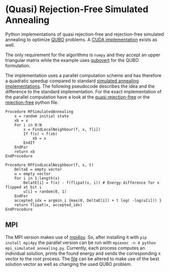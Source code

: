 # (Quasi) Rejection-Free Simulated Annealing

Python implementations of quasi rejection-free and rejection-free simulated annealing to optimize [QUBO](https://en.wikipedia.org/wiki/Quadratic_unconstrained_binary_optimization) problems.
A [CUDA implementation](https://github.com/MichelKrispin/cuda-rf-simulated-annealing) exists as well.

The only requirement for the algorithms is `numpy` and they accept an upper triangular matrix while the example uses [qubovert](https://github.com/jtiosue/qubovert) for the QUBO formulation.

The implementation uses a parallel computation scheme and has therefore a quadratic speedup compared to standard [simulated annealing implementations](https://en.wikipedia.org/wiki/Simulated_annealing#Pseudocode).
The following pseudocode describes the idea and the difference to the standard implementation.
For the exact implementation of the parallel computation have a look at the [quasi rejection-free](./simulated_annealing/simulated_annealing_qrf.py) or the [rejection-free](./simulated_annealing/simulated_annealing_rf.py) python file.

```
Procedure RFSimulatedAnnealing
    x = random initial state
    xb = x
    For i in 0:N
        x = FindLocalNeighbour(f, x, T[i])
        If f(x) < f(xb)
            xb = x
        EndIf
    EndFor
    return xb
EndProcedure

Procedure RFFindLocalNeighbour(f, x, t)
    DeltaE = empty vector
    u = empty vector
    For i in 1:length(x)
        DelatE[i] = f(x) - f(flipat(x, i)) # Energy difference for x flipped at bit i
        u[i] = random(0, 1)
    EndFor
    accepted_idx = argmin_i {max(0, DeltaE[i]) + t log( -log(u[i])) }
    return flipat(x, accepted_idx)
EndProcedure
```

## MPI

The MPI version makes use of [mpi4py](https://mpi4py.readthedocs.io/en/stable/index.html).
So, after installing it with `pip install mpi4py` the parallel version can be run with `mpiexec -n 4 python mpi_simulated_annealing.py`.
Currently, each process computes an individual solution, prints the found energy and sends the corresponding x vector to the root process.
The [file](./mpi_simulated_annealing.py) can be altered to make use of the best solution vector as well as changing the used QUBO problem.
